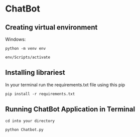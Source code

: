 
# ChatBot

## Creating virtual environment
Windows:
```
python -m venv env
```
```
env/Scripts/activate
```

## Installing librariest

In your terminal run the requirements.txt file using this pip

```
pip install -r requirements.txt
```


## Running ChatBot Application in Terminal

```
cd into your directory
```

```
python Chatbot.py
```

